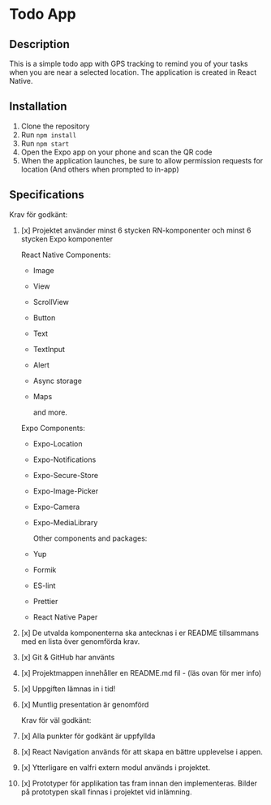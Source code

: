 # Todo App

## Description

This is a simple todo app with GPS tracking to remind you of your tasks when you are near a selected location.
The application is created in React Native.

## Installation

1. Clone the repository
2. Run `npm install`
3. Run `npm start`
4. Open the Expo app on your phone and scan the QR code
5. When the application launches, be sure to allow permission requests for location (And others when prompted to in-app)

## Specifications

Krav för godkänt:

1.  [x] Projektet använder minst 6 stycken RN-komponenter och minst 6 stycken Expo
        komponenter

    React Native Components:

    - Image
    - View
    - ScrollView
    - Button
    - Text
    - TextInput
    - Alert
    - Async storage
    - Maps

      and more.

    Expo Components:

    - Expo-Location
    - Expo-Notifications
    - Expo-Secure-Store
    - Expo-Image-Picker
    - Expo-Camera
    - Expo-MediaLibrary

      Other components and packages:

    - Yup
    - Formik
    - ES-lint
    - Prettier
    - React Native Paper

2.  [x] De utvalda komponenterna ska antecknas i er README tillsammans med en lista över
        genomförda krav.
3.  [x] Git & GitHub har använts
4.  [x] Projektmappen innehåller en README.md fil - (läs ovan för mer info)
5.  [x] Uppgiften lämnas in i tid!
6.  [x] Muntlig presentation är genomförd

    Krav för väl godkänt:

7.  [x] Alla punkter för godkänt är uppfyllda
8.  [x] React Navigation används för att skapa en bättre upplevelse i appen.
9.  [x] Ytterligare en valfri extern modul används i projektet.
10. [x] Prototyper för applikation tas fram innan den implementeras. Bilder på prototypen
        skall finnas i projektet vid inlämning.
